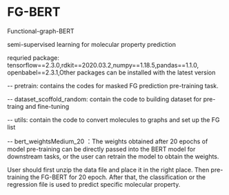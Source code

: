 # FG-BERT

Functional-graph-BERT

semi-supervised learning for molecular property prediction

requried package: tensorflow==2.3.0,rdkit==2020.03.2,numpy==1.18.5,pandas==1.1.0, openbabel==2.3.1,Other packages can be installed with the latest version

-- pretrain: contains the codes for masked FG prediction pre-training task.

-- dataset_scoffold_random: contain the code to building dataset for pre-traing and fine-tuning

-- utils: contain the code to convert molecules to graphs and set up the FG list 

-- bert_weightsMedium_20 ：The weights obtained after 20 epochs of model pre-training can be directly passed into the BERT model for downstream tasks, or the user can retrain the model to obtain the weights.

User should first unzip the data file and place it in the right place. Then pre-training the FG-BERT for 20 epoch. After that, the classification or the regression file is used to predict specific molecular property.
